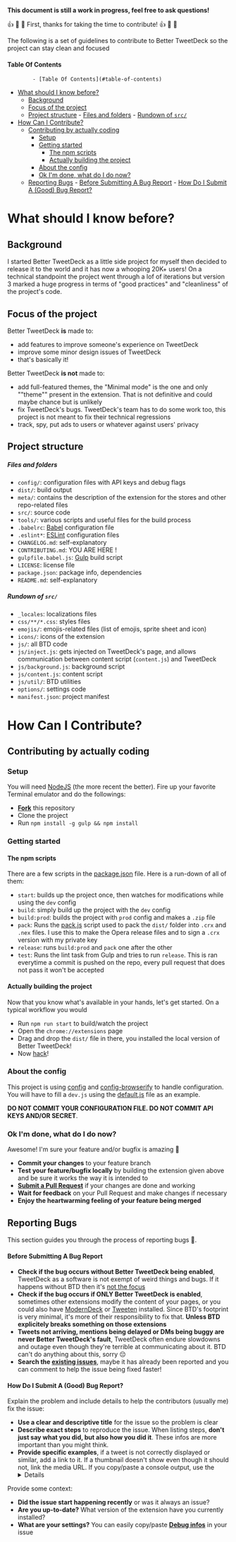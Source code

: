 **This document is still a work in progress, feel free to ask questions!**

:thumbsup: :tada: :raised_hands: First, thanks for taking the time to contribute! :thumbsup: :tada: :raised_hands:

The following is a set of guidelines to contribute to Better TweetDeck so the project can stay clean and focused


#### Table Of Contents
<!-- TOC depthFrom:1 depthTo:6 withLinks:1 updateOnSave:1 orderedList:0 -->

			- [Table Of Contents](#table-of-contents)
- [What should I know before?](#what-should-i-know-before)
	- [Background](#background)
	- [Focus of the project](#focus-of-the-project)
	- [Project structure](#project-structure)
				- [Files and folders](#files-and-folders)
				- [Rundown of `src/`](#rundown-of-src)
- [How Can I Contribute?](#how-can-i-contribute)
	- [Contributing by actually coding](#contributing-by-actually-coding)
		- [Setup](#setup)
		- [Getting started](#getting-started)
			- [The npm scripts](#the-npm-scripts)
			- [Actually building the project](#actually-building-the-project)
		- [About the config](#about-the-config)
		- [Ok I'm done, what do I do now?](#ok-im-done-what-do-i-do-now)
	- [Reporting Bugs](#reporting-bugs)
			- [Before Submitting A Bug Report](#before-submitting-a-bug-report)
			- [How Do I Submit A (Good) Bug Report?](#how-do-i-submit-a-good-bug-report)

<!-- /TOC -->
# What should I know before?

## Background

I started Better TweetDeck as a little side project for myself then decided to release it to the world and it has now a whooping 20K+ users! On a technical standpoint the project went through a lof of iterations but version 3 marked a huge progress in terms of "good practices" and "cleanliness" of the project's code.

## Focus of the project

Better TweetDeck **is** made to:
- add features to improve someone's experience on TweetDeck
- improve some minor design issues of TweetDeck
- that's basically it!


Better TweetDeck **is not** made to:
- add full-featured themes, the "Minimal mode" is the one and only ""theme"" present in the extension. That is not definitive and could maybe chance but is unlikely
- fix TweetDeck's bugs. TweetDeck's team has to do some work too, this project is not meant to fix their technical regressions
- track, spy, put ads to users or whatever against users' privacy

## Project structure

##### Files and folders

- `config/`: configuration files with API keys and debug flags
- `dist/`: build output
- `meta/`: contains the description of the extension for the stores and other repo-related files
- `src/`: source code
- `tools/`: various scripts and useful files for the build process
- `.babelrc`: [Babel](https://babeljs.io/) configuration file
- `.eslint*`: [ESLint](http://eslint.org/) configuration files
- `CHANGELOG.md`: self-explanatory
- `CONTRIBUTING.md`: YOU ARE HERE !
- `gulpfile.babel.js`: [Gulp](http://gulpjs.com/) build script
- `LICENSE`: license file
- `package.json`: package info, dependencies
- `README.md`: self-explanatory

##### Rundown of `src/`

- `_locales`: localizations files
- `css/**/*.css`: styles files
- `emojis/`: emojis-related files (list of emojis, sprite sheet and icon)
- `icons/`: icons of the extension
- `js/`: all BTD code
- `js/inject.js`: gets injected on TweetDeck's page, and allows communication between content script (`content.js`) and TweetDeck
- `js/background.js`: background script
- `js/content.js`: content script
- `js/util/`: BTD utilities
- `options/`: settings code
- `manifest.json`: project manifest


# How Can I Contribute?

## Contributing by actually coding

### Setup

You will need [NodeJS](https://nodejs.org/en/) (the more recent the better). Fire up your favorite Terminal emulator and do the followings: 

- **[Fork](https://github.com/eramdam/BetterTweetDeck/fork)** this repository
- Clone the project
- Run `npm install -g gulp && npm install`

### Getting started

#### The npm scripts

There are a few scripts in the [package.json](https://github.com/eramdam/BetterTweetDeck/blob/master/package.json) file. Here is a run-down of all of them:

- `start`: builds up the project once, then watches for modifications while using the `dev` config
- `build`: simply build up the project with the `dev` config
- `build:prod`: builds the project with `prod` config and makes a `.zip` file
- `pack`: Runs the [pack.js](https://github.com/eramdam/BetterTweetDeck/blob/master/tools/pack.js) script used to pack the `dist/` folder into `.crx` and `.nex` files. I use this to make the Opera release files and to sign a `.crx` version with my private key
- `release`: runs `build:prod` and `pack` one after the other
- `test`: Runs the lint task from Gulp and tries to run `release`. This is ran everytime a commit is pushed on the repo, every pull request that does not pass it won't be accepted

#### Actually building the project

Now that you know what's available in your hands, let's get started. On a typical workflow you would

- Run `npm run start` to build/watch the project
- Open the `chrome://extensions` page
- Drag and drop the `dist/` file in there, you installed the local version of Better TweetDeck!
- Now [hack](http://i.giphy.com/l0HlvFUHvDB16UOwU.gif)!

### About the config

This project is using [config](https://npmjs.org/package/config) and [config-browserify](https://npmjs.org/package/config-browserify) to handle configuration.
You will have to fill a `dev.js` using the [default.js](https://github.com/eramdam/BetterTweetDeck/blob/master/config/default.js) file as an example. 

**DO NOT COMMIT YOUR CONFIGURATION FILE. DO NOT COMMIT API KEYS AND/OR SECRET**.

### Ok I'm done, what do I do now?

Awesome! I'm sure your feature and/or bugfix is amazing :tada:

- **Commit your changes** to your feature branch
- **Test your feature/bugfix locally** by building the extension given above and be sure it works the way it is intended to
- **[Submit a Pull Request](https://github.com/eramdam/BetterTweetDeck/compare)** if your changes are done and working
- **Wait for feedback** on your Pull Request and make changes if necessary
- **Enjoy the heartwarming feeling of your feature being merged**

## Reporting Bugs

This section guides you through the process of reporting bugs :bug:.

#### Before Submitting A Bug Report

- **Check if the bug occurs without Better TweetDeck being enabled**, TweetDeck as a software is not exempt of weird things and bugs. If it happens without BTD then it's [not the focus](#focus-of-the-project)
- **Check if the bug occurs if ONLY Better TweetDeck is enabled**, sometimes other extensions modify the content of your pages, or you could also have [ModernDeck](https://github.com/dangeredwolf/ModernDeck) or [Tweeten](tweeten.xyz) installed. Since BTD's footprint is very minimal, it's more of their responsibility to fix that. **Unless BTD explicitely breaks something on those extensions**
- **Tweets not arriving, mentions being delayed or DMs being buggy are never Better TweetDeck's fault**, TweetDeck often endure slowdowns and outage even though they're terrible at communicating about it. BTD can't do anything about this, sorry :pensive:
- **Search the [existing issues](https://github.com/issues?page=2&q=is%3Aissue+repo%3Aeramdam%2Fbettertweetdeck&utf8=%E2%9C%93)**, maybe it has already been reported and you can comment to help the issue being fixed faster!

#### How Do I Submit A (Good) Bug Report?

Explain the problem and include details to help the contributors (usually me) fix the issue:

- **Use a clear and descriptive title** for the issue so the problem is clear
- **Describe exact steps** to reproduce the issue. When listing steps, **don't just say what you did, but also how you did it**. These infos are more important than you might think.
- **Provide specific examples**, if a tweet is not correctly displayed or similar, add a link to it. If a thumbnail doesn't show even though it should not, link the media URL. If you copy/paste a console output, use the [<details> element](https://gist.github.com/ericclemmons/b146fe5da72ca1f706b2ef72a20ac39d) for a cleaner issue body

Provide some context:

- **Did the issue start happening recently** or was it always an issue?
- **Are you up-to-date?** What version of the extension have you currently installed?
- **What are your settings?** You can easily copy/paste [**Debug infos**](meta/debug-infos.png) in your issue